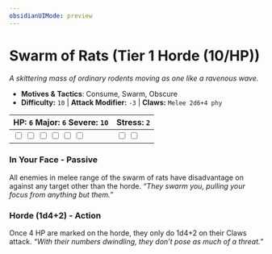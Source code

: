 ```yaml
---
obsidianUIMode: preview
---
```

# Swarm of Rats (Tier 1 Horde (10/HP))

*A skittering mass of ordinary rodents moving as one like a ravenous wave.*

- **Motives & Tactics**: Consume, Swarm, Obscure
- **Difficulty:** `10` | **Attack Modifier:** `-3` | **Claws:** `Melee 2d6+4 phy`

| HP: `6` Major: `6` Severe: `10` | Stress: `2` |
|--|--|
|  <input type="checkbox" unchecked id="cf6fd5b8"> <input type="checkbox" unchecked id="5a68e2c9"> <input type="checkbox" unchecked id="5698f9fa"> <input type="checkbox" unchecked id="55ca5911"> <input type="checkbox" unchecked id="db4bda27"> <input type="checkbox" unchecked id="2529a300"> |  <input type="checkbox" unchecked id="400d3272"> <input type="checkbox" unchecked id="5e99e8d4"> |

### In Your Face - Passive

All enemies in melee range of the swarm of rats have disadvantage on against any target other than the horde. *“They swarm you, pulling your focus from anything but them.”*

### Horde (1d4+2) - Action

Once 4 HP are marked on the horde, they only do 1d4+2 on their Claws attack. *“With their numbers dwindling, they don’t pose as much of a threat.”*



